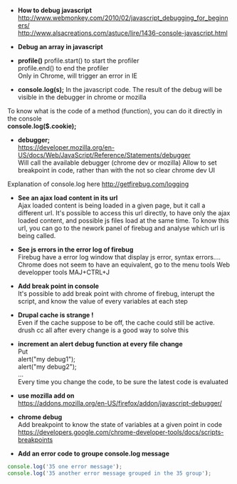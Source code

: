 * **How to debug javascript**   
http://www.webmonkey.com/2010/02/javascript_debugging_for_beginners/   
http://www.alsacreations.com/astuce/lire/1436-console-javascript.html

* **Debug an array in javascript**

* **profile()**
profile.start() to start the profiler   
profile.end() to end the profiler   
Only in Chrome, will trigger an error in IE

* **console.log(s);**
In the javascript code. 
The result of the debug will be visible in the debugger in chrome or mozilla

To know what is the code of a method (function), you can do it directly in the console   
**console.log($.cookie);**

* **debugger;**  
https://developer.mozilla.org/en-US/docs/Web/JavaScript/Reference/Statements/debugger    
Will call the available debugger (chrome dev or mozilla) 
Allow to set breakpoint in code, rather than with the not so clear chrome dev UI   

Explanation of console.log here
http://getfirebug.com/logging

* **See an ajax load content in its url**   
Ajax loaded content is being loaded in a given page, but it call a different url. 
It's possible to access this url directly, to have only the ajax loaded content, and possible js files load at the same time. To know this url, you can go to the nework panel of firebug and analyse which url is being called.

* **See js errors in the error log of firebug**   
Firebug have a error log window that display js error, syntax errors....
Chrome does not seem to have an equivalent, go to the menu tools Web developper tools 
MAJ+CTRL+J

* **Add break point in console**   
It's possible to add break point with chrome of firebug, interupt the script, and know the value of every variables at each step

* **Drupal cache is strange !**   
Even if the cache suppose to be off, the cache could still be active. 
drush cc all after every change is a good way to solve this 

* **increment an alert debug function at every file change**   
Put    
alert("my debug1");   
alert("my debug2");   
...   
Every time you change the code, to be sure the latest code is evaluated   

* **use mozilla add on**   
https://addons.mozilla.org/en-US/firefox/addon/javascript-debugger/

* **chrome debug**   
Add breakpoint to know the state of variables at a given point in code
https://developers.google.com/chrome-developer-tools/docs/scripts-breakpoints

* **Add an error code to groupe console.log message**
````js
console.log('35 one error message'); 
console.log('35 another error message grouped in the 35 group'); 
````
